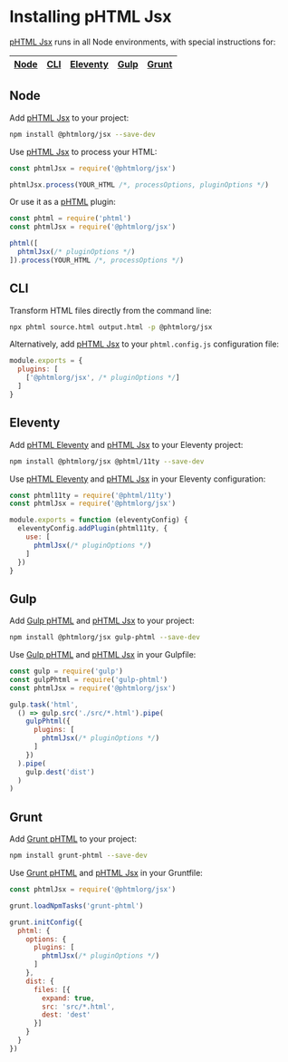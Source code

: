 # Installing pHTML Jsx

[pHTML Jsx] runs in all Node environments, with special instructions for:

| [Node](#node) | [CLI](#phtml-cli) | [Eleventy](#eleventy) | [Gulp](#gulp) | [Grunt](#grunt) |
| --- | --- | --- | --- | --- |

## Node

Add [pHTML Jsx] to your project:

```bash
npm install @phtmlorg/jsx --save-dev
```

Use [pHTML Jsx] to process your HTML:

```js
const phtmlJsx = require('@phtmlorg/jsx')

phtmlJsx.process(YOUR_HTML /*, processOptions, pluginOptions */)
```

Or use it as a [pHTML] plugin:

```js
const phtml = require('phtml')
const phtmlJsx = require('@phtmlorg/jsx')

phtml([
  phtmlJsx(/* pluginOptions */)
]).process(YOUR_HTML /*, processOptions */)
```

## CLI

Transform HTML files directly from the command line:

```bash
npx phtml source.html output.html -p @phtmlorg/jsx
```

Alternatively, add [pHTML Jsx] to your `phtml.config.js` configuration file:

```js
module.exports = {
  plugins: [
    ['@phtmlorg/jsx', /* pluginOptions */]
  ]
}
```

## Eleventy

Add [pHTML Eleventy] and [pHTML Jsx] to your Eleventy project:

```sh
npm install @phtmlorg/jsx @phtml/11ty --save-dev
```

Use [pHTML Eleventy] and [pHTML Jsx] in your Eleventy configuration:

```js
const phtml11ty = require('@phtml/11ty')
const phtmlJsx = require('@phtmlorg/jsx')

module.exports = function (eleventyConfig) {
  eleventyConfig.addPlugin(phtml11ty, {
    use: [
      phtmlJsx(/* pluginOptions */)
    ]
  })
}
```

## Gulp

Add [Gulp pHTML] and [pHTML Jsx] to your project:

```bash
npm install @phtmlorg/jsx gulp-phtml --save-dev
```

Use [Gulp pHTML] and [pHTML Jsx] in your Gulpfile:

```js
const gulp = require('gulp')
const gulpPhtml = require('gulp-phtml')
const phtmlJsx = require('@phtmlorg/jsx')

gulp.task('html',
  () => gulp.src('./src/*.html').pipe(
    gulpPhtml({
      plugins: [
        phtmlJsx(/* pluginOptions */)
      ]
    })
  ).pipe(
    gulp.dest('dist')
  )
)
```

## Grunt

Add [Grunt pHTML] to your project:

```bash
npm install grunt-phtml --save-dev
```

Use [Grunt pHTML] and [pHTML Jsx] in your Gruntfile:

```js
const phtmlJsx = require('@phtmlorg/jsx')

grunt.loadNpmTasks('grunt-phtml')

grunt.initConfig({
  phtml: {
    options: {
      plugins: [
        phtmlJsx(/* pluginOptions */)
      ]
    },
    dist: {
      files: [{
        expand: true,
        src: 'src/*.html',
        dest: 'dest'
      }]
    }
  }
})
```

[Gulp pHTML]: https://github.com/phtmlorg/gulp-phtml
[Grunt pHTML]: https://github.com/phtmlorg/grunt-phtml
[pHTML]: https://github.com/phtmlorg/phtml
[pHTML Eleventy]: https://github.com/phtmlorg/phtml-11ty
[pHTML Jsx]: https://github.com/phtmlorg/phtml-jsx

